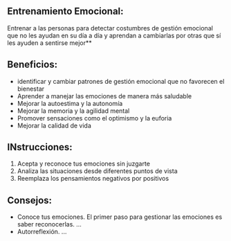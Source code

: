 
## 	Entrenamiento Emocional:
Entrenar a las personas para detectar costumbres de gestión emocional que no les ayudan en su día a día y aprendan a cambiarlas por otras que sí les ayuden a sentirse mejor**
## Beneficios:
-  identificar y cambiar patrones de gestión emocional que no favorecen el bienestar
-   Aprender a manejar las emociones de manera más saludable
-   Mejorar la autoestima y la autonomía
-   Mejorar la memoria y la agilidad mental
-   Promover sensaciones como el optimismo y la euforia
-   Mejorar la calidad de vida
## INstrucciones:
1. Acepta y reconoce tus emociones sin juzgarte
2. Analiza las situaciones desde diferentes puntos de vista
3.  Reemplaza los pensamientos negativos por positivos

## Consejos:
-  Conoce tus emociones. El primer paso para gestionar las emociones es saber reconocerlas. ...
-  Autorreflexión. ...
